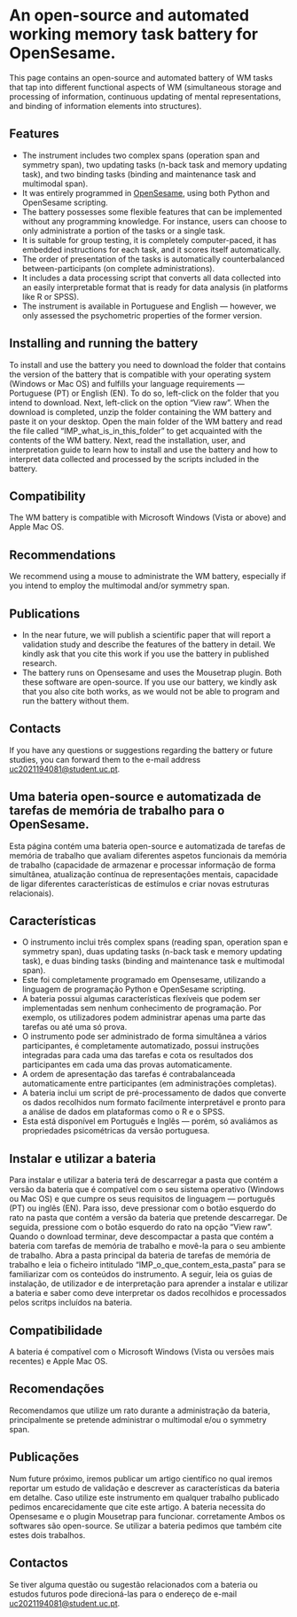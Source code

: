 # An open-source and automated working memory task battery for OpenSesame.

This page contains an open-source and automated battery of WM tasks that tap into different functional aspects of WM (simultaneous storage and processing of information, continuous updating of mental representations, and binding of information elements into structures).

## Features 
- The instrument includes two complex spans (operation span and symmetry span), two updating tasks (n-back task and memory updating task), and two binding tasks (binding and maintenance task and multimodal span). 
- It was entirely programmed in [OpenSesame](http://osdoc.cogsci.nl/), using both Python and OpenSesame scripting.
- The battery possesses some flexible features that can be implemented without any programming knowledge. For instance, users can choose to only administrate a portion of the tasks or a single task. 
- It is suitable for group testing, it is completely computer-paced, it has embedded instructions for each task, and it scores itself automatically. 
- The order of presentation of the tasks is automatically counterbalanced between-participants (on complete administrations).
- It includes a data processing script that converts all data collected into an easily interpretable format that is ready for data analysis (in platforms like R or SPSS).
- The instrument is available in Portuguese and English — however, we only assessed the psychometric properties of the former version.

## Installing and running the battery 
To install and use the battery you need to download the folder that contains the version of the battery that is compatible with your operating system (Windows or Mac OS) and fulfills your language requirements — Portuguese (PT) or English (EN). To do so, left-click on the folder that you intend to download. Next, left-click on the option “View raw”. When the download is completed, unzip the folder containing the WM battery and paste it on your desktop. Open the main folder of the WM battery and read the file called “IMP_what_is_in_this_folder” to get acquainted with the contents of the WM battery. Next, read the installation, user, and interpretation guide to learn how to install and use the battery and how to interpret data collected and processed by the scripts included in the battery.

## Compatibility
The WM battery is compatible with Microsoft Windows (Vista or above) and Apple Mac OS. 

## Recommendations
We recommend using a mouse to administrate the WM battery, especially if you intend to employ the multimodal and/or symmetry span. 

## Publications
- In the near future, we will publish a scientific paper that will report a validation study and describe the features of the battery in detail. We kindly ask that you cite this work if you use the battery in published research. 
- The battery runs on Opensesame and uses the Mousetrap plugin. Both these software are open-source. If you use our battery, we kindly ask that you also cite both works, as we would not be able to program and run the battery without them.

## Contacts
If you have any questions or suggestions regarding the battery or future studies, you can forward them to the e-mail address uc2021194081@student.uc.pt.


## Uma bateria open-source e automatizada de tarefas de memória de trabalho para o OpenSesame. 
Esta página contém uma bateria open-source e automatizada de tarefas de memória de trabalho que avaliam diferentes aspetos funcionais da memória de trabalho (capacidade de armazenar e processar informação de forma simultânea, atualização contínua de representações mentais, capacidade de ligar diferentes características de estímulos e criar novas estruturas relacionais).

## Características 
- O instrumento inclui três complex spans (reading span, operation span e symmetry span), duas updating tasks (n-back task e memory updating task), e duas binding tasks (binding and maintenance task e multimodal span). 
- Este foi completamente programado em Opensesame, utilizando a linguagem de programação Python e OpenSesame scripting.
- A bateria possui algumas características flexíveis que podem ser implementadas sem nenhum conhecimento de programação. Por exemplo, os utilizadores podem administrar apenas uma parte das tarefas ou até uma só prova.
- O instrumento pode ser administrado de forma simultânea a vários participantes, é completamente automatizado, possui instruções integradas para cada uma das tarefas e cota os resultados dos participantes em cada uma das provas automaticamente. 
- A ordem de apresentação das tarefas é contrabalanceada automaticamente entre participantes (em administrações completas).
- A bateria inclui um script de pré-processamento de dados que converte os dados recolhidos num formato facilmente interpretável e pronto para a análise de dados em plataformas como o R e o SPSS.
- Esta está disponível em Português e Inglês — porém, só avaliámos as propriedades psicométricas da versão portuguesa.

## Instalar e utilizar a bateria
Para instalar e utilizar a bateria terá de descarregar a pasta que contém a versão da bateria que é compatível com o seu sistema operativo (Windows ou Mac OS) e que cumpre os seus requisitos de linguagem — português (PT) ou inglês (EN). Para isso, deve pressionar com o botão esquerdo do rato na pasta que contém a versão da bateria que pretende descarregar. De seguida, pressione com o botão esquerdo do rato na opção “View raw”. Quando o download terminar, deve descompactar a pasta que contém a bateria com tarefas de memória de trabalho e movê-la para o seu ambiente de trabalho. Abra a pasta principal da bateria de tarefas de memória de trabalho e leia o ficheiro intitulado “IMP_o_que_contem_esta_pasta” para se familiarizar com os conteúdos do instrumento. A seguir, leia os guias de instalação, de utilizador e de interpretação para aprender a instalar e utilizar a bateria e saber como deve interpretar os dados recolhidos e processados pelos scritps incluídos na bateria.  

## Compatibilidade
A bateria é compatível com o Microsoft Windows (Vista ou versões mais recentes) e Apple Mac OS.

## Recomendações
Recomendamos que utilize um rato durante a administração da bateria, principalmente se pretende administrar o multimodal e/ou o symmetry span. 

## Publicações
Num future próximo, iremos publicar um artigo científico no qual iremos reportar um estudo de validação e descrever as características da bateria em detalhe. Caso utilize este instrumento em qualquer trabalho publicado pedimos encarecidamente que cite este artigo.
A bateria necessita do Opensesame e o plugin Mousetrap para funcionar. corretamente Ambos os softwares são open-source. Se utilizar a bateria pedimos que também cite estes dois trabalhos.

## Contactos
Se tiver alguma questão ou sugestão relacionados com a bateria ou estudos futuros pode direcioná-las para o endereço de e-mail uc2021194081@student.uc.pt.
